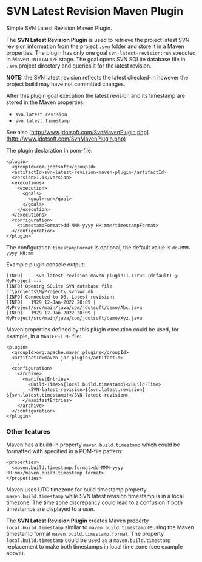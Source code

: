 # SVN Latest Revision Maven Plugin
Simple SVN Latest Revision Maven Plugin.

The **SVN Latest Revision Plugin** is used to retrieve the project latest SVN revision information from the project
`.svn` folder and store it in a Maven properties. The plugin has only one goal `svn-latest-revision:run`
executed in Maven `INITIALIZE` stage. The goal opens SVN SQLite database file in `.svn` project directory
and queries it for the latest revision.

**NOTE:** the SVN latest revision reflects the latest checked-in however the project build may have not committed changes.

After this plugin goal execution the latest revision and its timestamp are stored in the Maven properties:
- `svn.latest.revision`
- `svn.latest.timestamp`

See also [http://www.jdotsoft.com/SvnMavenPlugin.php](http://www.jdotsoft.com/SvnMavenPlugin.php)

The plugin declaration in pom-file:

    <plugin>
      <groupId>com.jdotsoft</groupId>
      <artifactId>svn-latest-revision-maven-plugin</artifactId>
      <version>1.1</version>
      <executions>
        <execution>
          <goals>
            <goal>run</goal>
          </goals>
        </execution>
      </executions>
      <configuration>
        <timestampFormat>dd-MMM-yyyy HH:mm</timestampFormat>
      </configuration>
    </plugin>

The configuration `timestampFormat` is optional, the default value is `dd-MMM-yyyy HH:mm`

Example plugin console output:

    [INFO] --- svn-latest-revision-maven-plugin:1.1:run (default) @ MyProject ---
    [INFO] Opening SQLite SVN database file C:\projects\MyProject\.svn\wc.db
    [INFO] Connected to DB. Latest revision:
    [INFO]   1929 12-Jan-2022 20:09 | MyProject/src/main/java/com/jdotsoft/demo/Abc.java
    [INFO]   1929 12-Jan-2022 20:09 | MyProject/src/main/java/com/jdotsoft/demo/Xyz.java

Maven properties defined by this plugin execution could be used, for example, in a `MANIFEST.MF` file:

    <plugin>
      <groupId>org.apache.maven.plugins</groupId>
      <artifactId>maven-jar-plugin</artifactId>
      . . .
      <configuration>
        <archive>
          <manifestEntries>
            <Build-Time>${local.build.timestamp}</Build-Time>
            <SVN-latest-revision>${svn.latest.revision} ${svn.latest.timestamp}</SVN-latest-revision>
          </manifestEntries>
        </archive>
      </configuration>
    </plugin>

### Other features
Maven has a build-in property `maven.build.timestamp` which could be formatted with specified in a POM-file pattern:

    <properties>
      <maven.build.timestamp.format>dd-MMM-yyyy HH:mm</maven.build.timestamp.format>
    </properties>

Maven uses UTC timezone for build timestamp property `maven.build.timestamp`
while SVN latest revision timestamp is in a local timezone.
The time zone discrepancy could lead to a confusion if both timestamps are displayed to a user.

The **SVN Latest Revision Plugin** creates Maven property `local.build.timestamp` similar to `maven.build.timestamp`
reusing the Maven timestamp format `maven.build.timestamp.format`.
The property `local.build.timestamp` could be used as a `maven.build.timestamp`
replacement to make both timestamps in local time zone (see example above).
